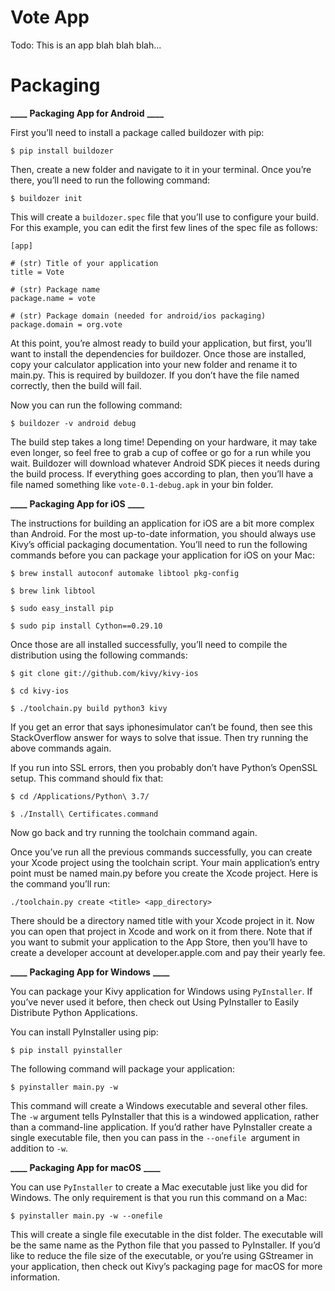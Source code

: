# Vote App
Todo:
This is an app blah blah blah...


# Packaging
**____**
**Packaging App for Android**
**____**

First you’ll need to install a package called buildozer with pip:
```
$ pip install buildozer
```

Then, create a new folder and navigate to it in your terminal. Once you’re there, you’ll need to run the following command:
```
$ buildozer init
```

This will create a `buildozer.spec` file that you’ll use to configure your build. For this example, you can edit the first few lines of the spec file as follows:
```
[app]

# (str) Title of your application
title = Vote

# (str) Package name
package.name = vote

# (str) Package domain (needed for android/ios packaging)
package.domain = org.vote
```

At this point, you’re almost ready to build your application, but first, you’ll want to install the dependencies for buildozer. Once those are installed, copy your calculator application into your new folder and rename it to main.py. This is required by buildozer. If you don’t have the file named correctly, then the build will fail.

Now you can run the following command:

```
$ buildozer -v android debug
```

The build step takes a long time! Depending on your hardware, it may take even longer, so feel free to grab a cup of coffee or go for a run while you wait. Buildozer will download whatever Android SDK pieces it needs during the build process. If everything goes according to plan, then you’ll have a file named something like `vote-0.1-debug.apk` in your bin folder.

**____**
**Packaging App for iOS**
**____**

The instructions for building an application for iOS are a bit more complex than Android. For the most up-to-date information, you should always use Kivy’s official packaging documentation. You’ll need to run the following commands before you can package your application for iOS on your Mac:

```$ brew install autoconf automake libtool pkg-config```

```$ brew link libtool```

```$ sudo easy_install pip```

```$ sudo pip install Cython==0.29.10```

Once those are all installed successfully, you’ll need to compile the distribution using the following commands:

```$ git clone git://github.com/kivy/kivy-ios```

```$ cd kivy-ios```

```$ ./toolchain.py build python3 kivy```

If you get an error that says iphonesimulator can’t be found, then see this StackOverflow answer for ways to solve that issue. Then try running the above commands again.

If you run into SSL errors, then you probably don’t have Python’s OpenSSL setup. This command should fix that:

```$ cd /Applications/Python\ 3.7/```

```$ ./Install\ Certificates.command```

Now go back and try running the toolchain command again.

Once you’ve run all the previous commands successfully, you can create your Xcode project using the toolchain script. Your main application’s entry point must be named main.py before you create the Xcode project. Here is the command you’ll run:

```./toolchain.py create <title> <app_directory>```

There should be a directory named title with your Xcode project in it. Now you can open that project in Xcode and work on it from there. Note that if you want to submit your application to the App Store, then you’ll have to create a developer account at developer.apple.com and pay their yearly fee.

**____**
**Packaging App for Windows**
**____**

You can package your Kivy application for Windows using `PyInstaller`. If you’ve never used it before, then check out Using PyInstaller to Easily Distribute Python Applications.

You can install PyInstaller using pip:

```$ pip install pyinstaller```

The following command will package your application:

```$ pyinstaller main.py -w```

This command will create a Windows executable and several other files. The `-w` argument tells PyInstaller that this is a windowed application, rather than a command-line application. If you’d rather have PyInstaller create a single executable file, then you can pass in the `--onefile `argument in addition to `-w`.

**____**
**Packaging App for macOS**
**____**

You can use `PyInstaller` to create a Mac executable just like you did for Windows. The only requirement is that you run this command on a Mac:

```$ pyinstaller main.py -w --onefile```

This will create a single file executable in the dist folder. The executable will be the same name as the Python file that you passed to PyInstaller. If you’d like to reduce the file size of the executable, or you’re using GStreamer in your application, then check out Kivy’s packaging page for macOS for more information.

